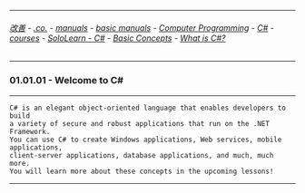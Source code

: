 
---

###### [改善](https://github.com/ttltrk/0C/blob/master/README.MD) - [.co.](https://github.com/ttltrk/PRG/blob/master/CODING.MD) - [manuals](https://github.com/ttltrk/PRG/blob/master/MAN.MD) - [basic manuals](https://github.com/ttltrk/PRG/blob/master/MANUALS.MD) - [Computer Programming](https://github.com/ttltrk/PRG/blob/master/C/DOC/CP/CP.MD) - [C#](https://github.com/ttltrk/PRG/blob/master/C/DOC/CS/CS.MD) - [courses](https://github.com/ttltrk/PRG/blob/master/C/DOC/CS/COURSES/COURSES.MD) - [SoloLearn - C#](https://github.com/ttltrk/PRG/blob/master/C/DOC/CS/COURSES/SOLOLEARN/SOLOLEARN.MD) - [Basic Concepts](https://github.com/ttltrk/PRG/blob/master/C/DOC/CS/COURSES/SOLOLEARN/01/01.MD) - [What is C#?](https://github.com/ttltrk/PRG/blob/master/C/DOC/CS/COURSES/SOLOLEARN/01/0101/0101.MD)

---

### 01.01.01 - Welcome to C#

---

```
C# is an elegant object-oriented language that enables developers to build 
a variety of secure and robust applications that run on the .NET Framework. 
You can use C# to create Windows applications, Web services, mobile applications, 
client-server applications, database applications, and much, much more. 
You will learn more about these concepts in the upcoming lessons!
```

---
